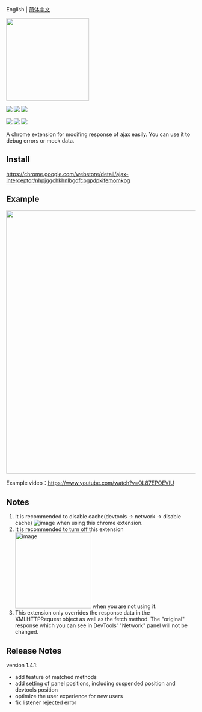 English | [简体中文](./README-zh.md)   

<img src="https://github.com/YGYOOO/ajax-interceptor/raw/master/readmeImgs/Ajax_Modifier.png" width="220">   

[![](https://img.shields.io/chrome-web-store/v/nhpjggchkhnlbgdfcbgpdpkifemomkpg.svg?logo=Google%20Chrome&logoColor=white&color=blue&style=flat-square)](https://chrome.google.com/webstore/detail/ajax-interceptor/nhpjggchkhnlbgdfcbgpdpkifemomkpg) 
[![](https://img.shields.io/chrome-web-store/stars/nhpjggchkhnlbgdfcbgpdpkifemomkpg.svg?logo=Google%20Chrome&logoColor=white&color=blue&style=flat-square)](https://chrome.google.com/webstore/detail/nhpjggchkhnlbgdfcbgpdpkifemomkpg) 
[![](https://img.shields.io/chrome-web-store/users/nhpjggchkhnlbgdfcbgpdpkifemomkpg.svg?logo=Google%20Chrome&logoColor=white&color=blue&style=flat-square)](https://chrome.google.com/webstore/detail/ajax-interceptor/nhpjggchkhnlbgdfcbgpdpkifemomkpg)    

[![](https://img.shields.io/github/followers/YGYOOO.svg?label=Follow&style=social)](https://github.com/YGYOOO)
[![](https://img.shields.io/badge/Follow%20@卧槽竟然是YGY的微博--brightgreen.svg?logo=Sina%20Weibo&style=social)](https://weibo.com/u/5352731024)
[![](https://img.shields.io/badge/Follow%20@YGYOOO--brightgreen.svg?logo=Twitter&style=social)](https://twitter.com/YGYOOO)

A chrome extension for modifing response of ajax easily. You can use it to debug errors or mock data.

## Install
https://chrome.google.com/webstore/detail/ajax-interceptor/nhpjggchkhnlbgdfcbgpdpkifemomkpg   

## Example
<img src="https://github.com/YGYOOO/ajax-interceptor/raw/master/readmeImgs/screenshot2.png" width="700"> 

Example video：https://www.youtube.com/watch?v=OL87EPOEVIU

## Notes
1. It is recommended to disable cache(devtools -> network -> disable cache) ![image](https://github.com/YGYOOO/ajax-interceptor/assets/15754991/ea89f065-56da-4c1b-8287-92fe88faeba3) when using this chrome extension.
2. It is recommended to turn off this extension<img width="202" alt="image" src="https://github.com/YGYOOO/ajax-interceptor/assets/15754991/ba83ac30-39e5-46c6-9c04-2989e9819120"> when you are not using it.
3. This extension only overrides the response data in the XMLHTTPRequest object as well as the fetch method. The "original" response which you can see in DevTools' "Network" panel will not be changed.

## Release Notes
version 1.4.1:
- add feature of matched methods  
- add setting of panel positions, including suspended position and devtools position
- optimize the user experience for new users
- fix listener rejected error
